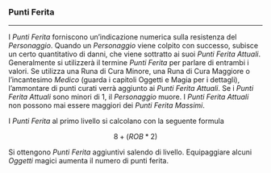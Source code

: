 ### Punti Ferita

---

I _Punti Ferita_ forniscono un’indicazione numerica sulla resistenza del _Personaggio_. Quando un _Personaggio_ viene colpito con successo, subisce un certo quantitativo di danni, che viene sottratto ai suoi _Punti Ferita Attuali_. Generalmente si utilizzerà il termine _Punti Ferita_ per parlare di entrambi i valori. Se utilizza una Runa di Cura Minore, una Runa di Cura Maggiore o l’incantesimo _Medico_ \(guarda i capitoli Oggetti e Magia per i dettagli\), l’ammontare di punti curati verrà aggiunto ai _Punti Ferita Attuali_. Se i _Punti Ferita Attuali_ sono minori di 1, il _Personaggio_ muore. I _Punti Ferita Attuali_ non possono mai essere maggiori dei _Punti Ferita Massimi_.

I _Punti Ferita_ al primo livello si calcolano con la seguente formula

$$8 + (ROB * 2)$$

Si ottengono _Punti Ferita_ aggiuntivi salendo di livello. Equipaggiare alcuni _Oggetti_ magici aumenta il numero di punti ferita.

